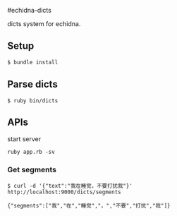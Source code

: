 #echidna-dicts

dicts system for echidna.

## Setup

```ruby
$ bundle install
```

## Parse dicts

```
$ ruby bin/dicts
```

## APIs

start server

```
ruby app.rb -sv
```

### Get segments

```
$ curl -d '{"text":"我在睡觉，不要打扰我"}' http://localhost:9000/dicts/segments

{"segments":["我","在","睡觉","，","不要","打扰","我"]}
```
